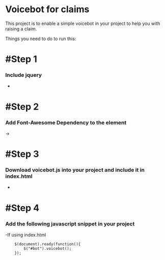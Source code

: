 # Voicebot for claims

This project is to enable a simple voicebot in your project to help you with raising a claim.

Things you need to do to run this:

# #Step 1
### Include jquery

  - <script src="https://ajax.googleapis.com/ajax/libs/jquery/3.1.1/jquery.min.js"></script>

# #Step 2
### Add Font-Awesome Dependency to the <head> element

 -> <link 
  rel="stylesheet"
  href="https://maxcdn.bootstrapcdn.com/font-awesome/4.7.0/css/font-awesome.min.css">

# #Step 3
### Download voicebot.js into your project and include it in index.html

  - <script src="voicebot.js"></script>
  
  
# #Step 4
### Add the following javascript snippet in your project

  -If using index.html
  
        $(document).ready(function(){
            $("#bot").voicebot();
        });
    
